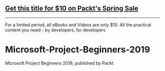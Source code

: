 ## [Get this title for $10 on Packt's Spring Sale](https://www.packt.com/V15356?utm_source=github&utm_medium=packt-github-repo&utm_campaign=spring_10_dollar_2022)
-----
For a limited period, all eBooks and Videos are only $10. All the practical content you need \- by developers, for developers

# Microsoft-Project-Beginners-2019
Microsoft Project Beginners 2019, published by Packt
